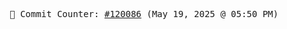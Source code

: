 <p align="center">
    <samp>
        📮 Commit Counter: <a href="https://github.com/Javascript-void0/Javascript-void0/commits/main">#120086</a> (May 19, 2025 @ 05:50 PM)
    </samp>
</p>